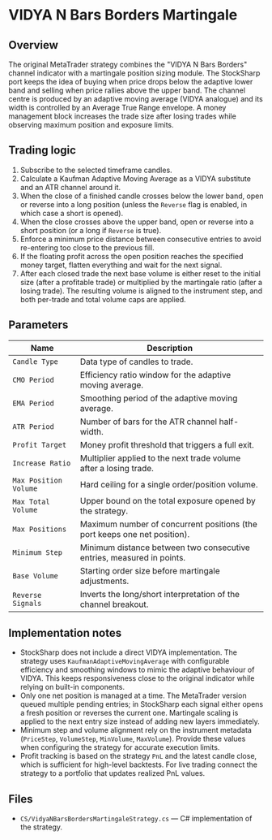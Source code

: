# VIDYA N Bars Borders Martingale

## Overview
The original MetaTrader strategy combines the "VIDYA N Bars Borders" channel indicator with a martingale position sizing module. The StockSharp port keeps the idea of buying when price drops below the adaptive lower band and selling when price rallies above the upper band. The channel centre is produced by an adaptive moving average (VIDYA analogue) and its width is controlled by an Average True Range envelope. A money management block increases the trade size after losing trades while observing maximum position and exposure limits.

## Trading logic
1. Subscribe to the selected timeframe candles.
2. Calculate a Kaufman Adaptive Moving Average as a VIDYA substitute and an ATR channel around it.
3. When the close of a finished candle crosses below the lower band, open or reverse into a long position (unless the `Reverse` flag is enabled, in which case a short is opened).
4. When the close crosses above the upper band, open or reverse into a short position (or a long if `Reverse` is true).
5. Enforce a minimum price distance between consecutive entries to avoid re-entering too close to the previous fill.
6. If the floating profit across the open position reaches the specified money target, flatten everything and wait for the next signal.
7. After each closed trade the next base volume is either reset to the initial size (after a profitable trade) or multiplied by the martingale ratio (after a losing trade). The resulting volume is aligned to the instrument step, and both per-trade and total volume caps are applied.

## Parameters
| Name | Description |
| --- | --- |
| `Candle Type` | Data type of candles to trade. |
| `CMO Period` | Efficiency ratio window for the adaptive moving average. |
| `EMA Period` | Smoothing period of the adaptive moving average. |
| `ATR Period` | Number of bars for the ATR channel half-width. |
| `Profit Target` | Money profit threshold that triggers a full exit. |
| `Increase Ratio` | Multiplier applied to the next trade volume after a losing trade. |
| `Max Position Volume` | Hard ceiling for a single order/position volume. |
| `Max Total Volume` | Upper bound on the total exposure opened by the strategy. |
| `Max Positions` | Maximum number of concurrent positions (the port keeps one net position). |
| `Minimum Step` | Minimum distance between two consecutive entries, measured in points. |
| `Base Volume` | Starting order size before martingale adjustments. |
| `Reverse Signals` | Inverts the long/short interpretation of the channel breakout. |

## Implementation notes
- StockSharp does not include a direct VIDYA implementation. The strategy uses `KaufmanAdaptiveMovingAverage` with configurable efficiency and smoothing windows to mimic the adaptive behaviour of VIDYA. This keeps responsiveness close to the original indicator while relying on built-in components.
- Only one net position is managed at a time. The MetaTrader version queued multiple pending entries; in StockSharp each signal either opens a fresh position or reverses the current one. Martingale scaling is applied to the next entry size instead of adding new layers immediately.
- Minimum step and volume alignment rely on the instrument metadata (`PriceStep`, `VolumeStep`, `MinVolume`, `MaxVolume`). Provide these values when configuring the strategy for accurate execution limits.
- Profit tracking is based on the strategy `PnL` and the latest candle close, which is sufficient for high-level backtests. For live trading connect the strategy to a portfolio that updates realized PnL values.

## Files
- `CS/VidyaNBarsBordersMartingaleStrategy.cs` — C# implementation of the strategy.
